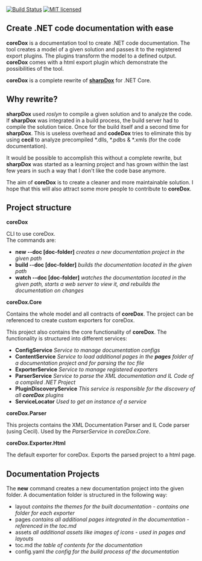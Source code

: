 [![Build Status](https://travis-ci.org/geaz/coreDox.svg?branch=dev)](https://travis-ci.org/geaz/coreDox)
[![MIT licensed](https://img.shields.io/badge/license-MIT-blue.svg)](https://raw.githubusercontent.com/Geaz/coreArgs/master/LICENSE)

Create .NET code documentation with ease
------------------

**coreDox** is a documentation tool to create .NET code documentation. The tool creates a model of a given solution and passes it to the registered export plugins. The plugins transform the model to a defined output. **coreDox** comes with a html export plugin which demonstrate the possibilities of the tool.

**coreDox** is a complete rewrite of [**sharpDox**](https://github.com/geaz/sharpDox) for .NET Core.

Why rewrite?
---

**sharpDox** used *roslyn* to compile a given solution and to analyze the code. 
If **sharpDox** was integrated in a build process, the build server had to compile the solution twice.
Once for the build itself and a second time for **sharpDox**. This is useless overhead and **codeDox** tries to 
eliminate this by using **cecil** to analyze precompiled *.dlls, *.pdbs & *.xmls (for the code documentation).

It would be possible to accomplish this without a complete rewrite, but **sharpDox** was started as a learning project and has grown within the last few years in such a way that I don't like the code base anymore.

The aim of **coreDox** is to create a cleaner and more maintainable solution. I hope that this will also attract some more people to contribute to **coreDox**.

Project structure
---

**coreDox**

CLI to use coreDox.  
The commands are:

- **new --doc [doc-folder]** *creates a new documentation project in the given path*
- **build --doc [doc-folder]** *builds the documentation located in the given path*
- **watch --doc [doc-folder]** *watches the documentation located in the given path, starts a web server to view it, and rebuilds the documentation on changes*

**coreDox.Core**

Contains the whole model and all contracts of **coreDox**.
The project can be referenced to create custom exporters for coreDox.

This project also contains the core functionality of **coreDox**.
The functionality is structured into different services:

- **ConfigService** *Service to manage documentation configs*
- **ContentService** *Service to load additional pages in the **pages** folder of a documentation project and for parsing the toc file*
- **ExporterService** *Service to manage registered exporters*
- **ParserService** *Service to parse the XML documentation and IL Code of a compiled .NET Project*
- **PluginDiscoveryService** *This service is responsible for the discovery of all **coreDox** plugins*
- **ServiceLocator** *Used to get an instance of a service*

**coreDox.Parser**

This projects contains the XML Documentation Parser and IL Code parser (using Cecil).
Used by the *ParserService* in *coreDox.Core*.

**coreDox.Exporter.Html**

The default exporter for coreDox. Exports the parsed project to a html page.

Documentation Projects
---
The **new** command creates a new documentation project into the given folder.
A documentation folder is structured in the following way:

- layout *contains the themes for the built documentation - contains one folder for each exporter*
- pages *contains all additional pages integrated in the documentation - referenced in the toc.md*
- assets *all additional assets like images of icons - used in pages and layouts*
- toc.md *the table of contents for the documentation*
- config.yaml *the config for the build process of the documentation*